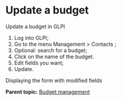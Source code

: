 Update a budget
===============

Update a budget in GLPI

1.  Log into GLPI;
2.  Go to the menu Management \> Contacts ;
3.  Optional: search for a budget;
4.  Click on the name of the budget.
5.  Edit fields you want;
6.  Update.

Displaying the form with modified fields

**Parent topic:** [Budget
management](../glpi/management_budget.html "Budgets are managed via menu Management > Budgets")
